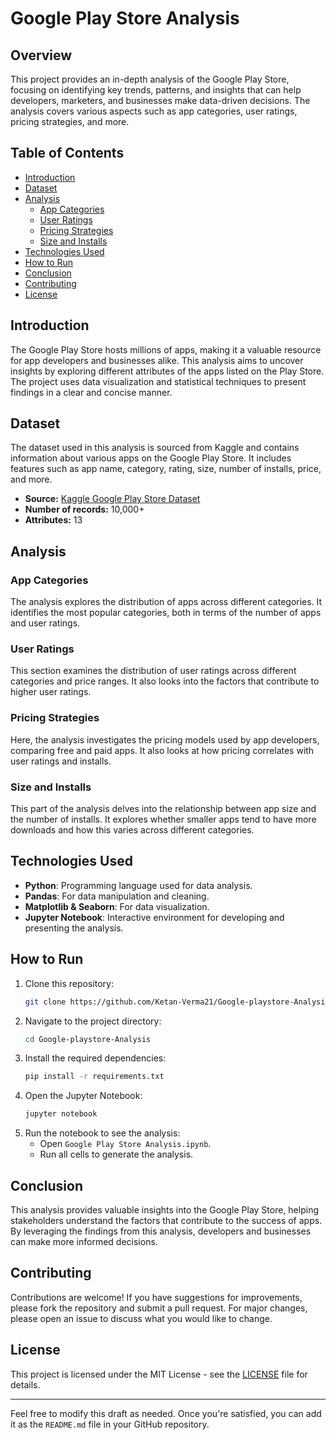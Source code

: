 # Google Play Store Analysis

## Overview

This project provides an in-depth analysis of the Google Play Store, focusing on identifying key trends, patterns, and insights that can help developers, marketers, and businesses make data-driven decisions. The analysis covers various aspects such as app categories, user ratings, pricing strategies, and more.

## Table of Contents

- [Introduction](#introduction)
- [Dataset](#dataset)
- [Analysis](#analysis)
  - [App Categories](#app-categories)
  - [User Ratings](#user-ratings)
  - [Pricing Strategies](#pricing-strategies)
  - [Size and Installs](#size-and-installs)
- [Technologies Used](#technologies-used)
- [How to Run](#how-to-run)
- [Conclusion](#conclusion)
- [Contributing](#contributing)
- [License](#license)

## Introduction

The Google Play Store hosts millions of apps, making it a valuable resource for app developers and businesses alike. This analysis aims to uncover insights by exploring different attributes of the apps listed on the Play Store. The project uses data visualization and statistical techniques to present findings in a clear and concise manner.

## Dataset

The dataset used in this analysis is sourced from Kaggle and contains information about various apps on the Google Play Store. It includes features such as app name, category, rating, size, number of installs, price, and more.

- **Source:** [Kaggle Google Play Store Dataset](https://www.kaggle.com/lava18/google-play-store-apps)
- **Number of records:** 10,000+
- **Attributes:** 13

## Analysis

### App Categories

The analysis explores the distribution of apps across different categories. It identifies the most popular categories, both in terms of the number of apps and user ratings.

### User Ratings

This section examines the distribution of user ratings across different categories and price ranges. It also looks into the factors that contribute to higher user ratings.

### Pricing Strategies

Here, the analysis investigates the pricing models used by app developers, comparing free and paid apps. It also looks at how pricing correlates with user ratings and installs.

### Size and Installs

This part of the analysis delves into the relationship between app size and the number of installs. It explores whether smaller apps tend to have more downloads and how this varies across different categories.

## Technologies Used

- **Python**: Programming language used for data analysis.
- **Pandas**: For data manipulation and cleaning.
- **Matplotlib & Seaborn**: For data visualization.
- **Jupyter Notebook**: Interactive environment for developing and presenting the analysis.

## How to Run

1. Clone this repository:
   ```bash
   git clone https://github.com/Ketan-Verma21/Google-playstore-Analysis.git
   ```
2. Navigate to the project directory:
   ```bash
   cd Google-playstore-Analysis
   ```
3. Install the required dependencies:
   ```bash
   pip install -r requirements.txt
   ```
4. Open the Jupyter Notebook:
   ```bash
   jupyter notebook
   ```
5. Run the notebook to see the analysis:
   - Open `Google Play Store Analysis.ipynb`.
   - Run all cells to generate the analysis.

## Conclusion

This analysis provides valuable insights into the Google Play Store, helping stakeholders understand the factors that contribute to the success of apps. By leveraging the findings from this analysis, developers and businesses can make more informed decisions.

## Contributing

Contributions are welcome! If you have suggestions for improvements, please fork the repository and submit a pull request. For major changes, please open an issue to discuss what you would like to change.

## License

This project is licensed under the MIT License - see the [LICENSE](LICENSE) file for details.

---

Feel free to modify this draft as needed. Once you're satisfied, you can add it as the `README.md` file in your GitHub repository.
